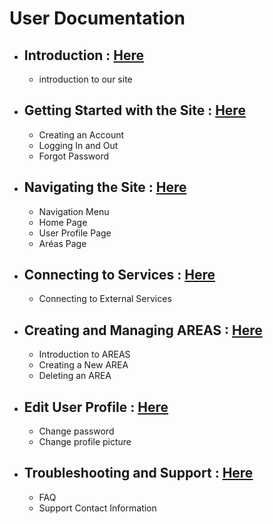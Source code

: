 # User Documentation
- ## Introduction : [Here](../Introduction.md)
    -  introduction to our site
- ## Getting Started with the Site : [Here](./Getting_Started.md)
    - Creating an Account
    - Logging In and Out
    - Forgot Password
- ## Navigating the Site : [Here](./Navigating.md)
    - Navigation Menu
    - Home Page
    - User Profile Page
    - Aréas Page
- ## Connecting to Services : [Here](./Connecting.md)
    - Connecting to External Services
- ## Creating and Managing AREAS : [Here](./Areas.md)
    - Introduction to AREAS
    - Creating a New AREA
    - Deleting an AREA
- ## Edit User Profile : [Here](./User_Profile.md)
    - Change password
    - Change profile picture
- ## Troubleshooting and Support : [Here](../Support.md)
    - FAQ
    - Support Contact Information
